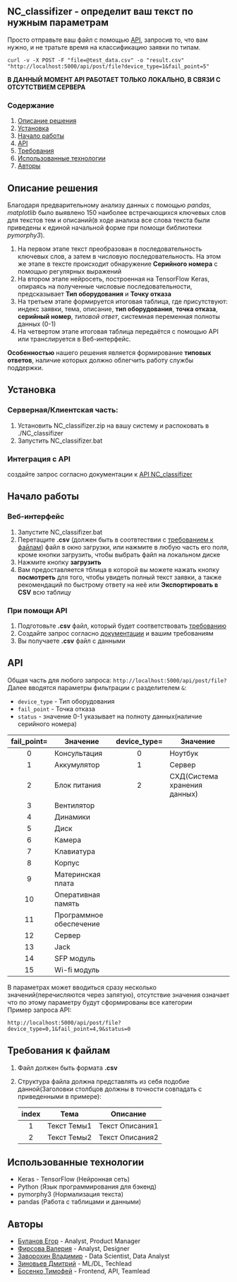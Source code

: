## NC_classifizer - определит ваш текст по нужным параметрам
Просто отправьте ваш файл с помощью [API](#api), запросив то, что вам нужно, и не тратьте время на классификацию заявки по типам.
```
curl -v -X POST -F "file=@test_data.csv" -o "result.csv" "http://localhost:5000/api/post/file?device_type=1&fail_point=5"
```
__В ДАННЫЙ МОМЕНТ API РАБОТАЕТ ТОЛЬКО ЛОКАЛЬНО, В СВЯЗИ С ОТСУТСТВИЕМ СЕРВЕРА__
### Содержание
1) [Описание решения](#description)
1) [Установка](#install)
1) [Начало работы](#get_started)
1) [API](#api)
1) [Требования](#requirements)
1) [Использованные технологии](#technologies)
1) [Авторы](#authors)

<a name="description"><h2>Описание решения</h2></a>
Благодаря предварительному анализу данных с помощью _pandas_, _matplotlib_  было выявлено 150 наиболее встречающихся ключевых слов для текстов тем и описаний(в ходе анализа все слова текста были приведены к единой начальной форме при помощи библиотеки _pymorphy3_).
1) На первом этапе текст преобразован в последовательность ключевых слов, а затем в числовую последовательность. На этом же этапе в тексте происходит обнаружение __Серийного номера__ с помощью регулярных выражений
2) На втором этапе нейросеть, построенная на TensorFlow Keras, опираясь на полученные числовые последовательности, предсказывает __Тип оборудования__ и __Точку отказа__
3) На третьем этапе формируется итоговая таблица, где присутствуют: индекс заявки, тема, описание, __тип оборудования__, __точка отказа__, __серийный номер__, _типовой ответ_, системная переменная полноты данных (0-1)
4) На четвертом этапе итоговая таблица передаётся с помощью API или транслируется в Веб-интерфейс.
  
__Особенностью__ нашего решения является формирование __типовых ответов__, наличие которых должно облегчить работу службы поддержки.

<a name="install"><h2>Установка</h2></a>
### Серверная/Клиентская часть:
1) Установить NC_classifizer.zip на вашу систему и распоковать в ./NC_classifizer
2) Запустить NC_classifizer.bat
### Интеграция с API
создайте запрос согласно документации к [API NC_classifizer](#api)
<a name="get_started"><h2>Начало работы</h2></a>
### Веб-интерфейс
1) Запустите NC_classifizer.bat
2) Перетащите __.csv__ (должен быть в соотвтествии с [требованием к файлам](#requirements)) файл в окно загрузки, или нажмите в любую часть его поля, кроме кнопки загрузить, чтобы выбрать файл на локальном диске
3) Нажмите кнопку __загрузить__ 
4) Вам предоставляется тблица в которой вы можете нажать кнопку __посмотреть__ для того, чтобы увидеть полный текст заявки, а также рекомендаций по быстрому ответу на неё или __Экспортировать в CSV__ всю таблицу
### При помощи API
1) Подготовьте __.csv__ файл, который будет соответствовать [требованию](#requirements)
2) Создайте запрос согласно [документации](#api) и вашим требованиям
3) Вы получаете __.csv__ файл с данными

<a name='api'><h2>API</h2></a>
Общая часть для любого запроса:
`http://localhost:5000/api/post/file?`
Далее вводятся параметры фильтрации с разделителем `&`:
* `device_type` - Тип оборудования
* `fail_point` - Точка отказа
* `status` - значение 0-1 указывает на полноту данных(наличие серийного номера)

|fail_point=|Значение                    |device_type=|Значение              |
|:---------:|----------------------------|:----------:|----------------------|
|0          |Консультация                |0           |Ноутбук               |
|1          |Аккумулятор                 |1           |Сервер                |
|2          |Блок питания                |2           |CХД(Система хранения данных)|
|3          |Вентилятор                  |            |                      |
|4          |Динамики                    |            |                      |
|5          |Диск                        |            |                      |
|6          |Камера                      |            |                      |
|7          |Клавиатура                  |            |                      |
|8          |Корпус                      |            |                      |
|9          |Материнская плата           |            |                      |
|10         |Оперативная память          |            |                      |
|11         |Программное обеспечение     |            |                      |
|12         |Сервер                      |            |                      |
|13         |Jack                        |            |                      |
|14         |SFP модуль                  |            |                      |
|15         |Wi-fi модуль                |            |                      |    

В параметрах может вводиться сразу несколько значений(перечисляются через запятую), отсутствие значения означает что по этому параметру будут сформированы все категории  
Пример запроса API:
```
http://localhost:5000/api/post/file?device_type=0,1&fail_point=4,9&status=0
```
<a name='requirements'><h2>Требования к файлам</h2></a>
1) Файл должен быть формата __.csv__
2) Структура файла должна представлять из себя подобие данной(Заголовки столбцов должны в точности совпадать с приведенными в примере):

    |index|Тема            |Описание       |
    |:---:|--------------- |---------------|
    | 1   |Текст Темы1     |Текст Описания1|
    | 2   |Текст Темы2     |Текст Описания2|
<a name='technologies'><h2> Использованные технологии </h2></a>  
* Keras - TensorFlow (Нейронная сеть)
* Python (Язык программирования для бэкенд)
* pymorphy3 (Нормализация текста)
* pandas (Работа с таблицами и данными)

<a name='authors'><h2>Авторы</h2></a>
* [Буланов Егор](https://github.com/Dezmant8) - Analyst, Product Manager
* [Фирсова Валерия](https://github.com/Dorila24) - Analyst, Designer
* [Заворохин Владимир](https://github.com/71darkness17) - Data Scientist, Data Analyst
* [Зиновьев Дмитрий](https://github.com/dmitryz1024) - ML/DL, Techlead
* [Босенко Тимофей](https://github.com/camtimhamilton) - Frontend, API, Teamlead

